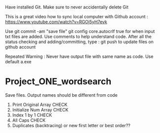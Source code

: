 Have installed Git. Make sure to never accidentally delete Git

This is a great video how to sync local computer with Github account : 
https://www.youtube.com/watch?v=RGOj5yH7evk 

Use git commit -am "save file"
git config core.autocrlf true
for when input txt files are added. 
Use comments to help understand code. 
After all the status checking and adding/committing, type : git push
to update files on github account

Repeated Warning : Never have output file with same name as code. Use default a.exe

# Project_ONE_wordsearch
Save files. Output names should be different from code 

1. Print Original Array CHECK
2. Initialize Num Array CHECK
3. Index 1 by 1 CHECK
4. All Caps CHECK
5. Duplicates (backtracing) or new first letter or best order??

